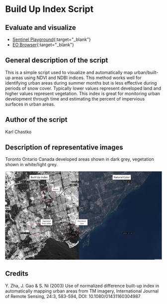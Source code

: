 # Build Up Index Script

## Evaluate and visualize
 - [Sentinel Playground](https://apps.sentinel-hub.com/sentinel-playground/?source=L8&lat=43.67072749862282&lng=-79.36901092529297&zoom=12&preset=CUSTOM&layers=B01,B02,B03&maxcc=20&gain=1.0&gamma=1.0&time=2018-12-01%7C2019-06-07&atmFilter=&showDates=false&evalscript=LyoKQXV0aG9yOiBLYXJsIENoYXN0a28KKi8KCmxldCBuZHZpID0gKEIwNSAtIEIwNCkgLyAoQjA1ICsgQjA0KTsKCmxldCBuZGJpID0gKEIwNiAtIEIwNSkgLyAoQjA2ICsgQjA1KTsKCmxldCBCVSA9IChuZHZpIC0gbmRiaSkKCnJldHVybltCVV07Cg%3D%3D){:target="_blank"}    
 - [EO Browser](https://apps.sentinel-hub.com/eo-browser/?lat=43.6531&lng=-79.3621&zoom=12&time=2019-05-06&preset=CUSTOM&datasource=Landsat%208%20USGS&layers=B01,B02,B03&evalscript=LyoKQXV0aG9yOiBLYXJsIENoYXN0a28KKi8KCmxldCBuZHZpID0gKEIwNSAtIEIwNCkgLyAoQjA1ICsgQjA0KTsKCmxldCBuZGJpID0gKEIwNiAtIEIwNSkgLyAoQjA2ICsgQjA1KTsKCmxldCBCVSA9IChuZHZpIC0gbmRiaSkKCnJldHVybltCVV07Cg%3D%3D){:target="_blank"} 


## General description of the script

This is a simple script used to visualize and automatically map urban/built-up areas using NDVI and NDBI indices. This method works well for identifying urban areas during summer months but is less effective during periods of snow cover. Typically lower values represent developed land and higher values represent vegetation. This index is great for monitoring urban development through time and estimating the percent of impervious surfaces in urban areas.

## Author of the script

Karl Chastko

## Description of representative images

Toronto Ontario Canada developed areas shown in dark grey, vegetation shown in white/light grey.

![Build Up Index script](fig/toronto_built_up.png)

## Credits

Y. Zha, J. Gao & S. Ni (2003) Use of normalized difference built-up index in automatically mapping urban areas from TM imagery, International Journal of Remote Sensing, 24:3, 583-594, DOI: 10.1080/01431160304987
